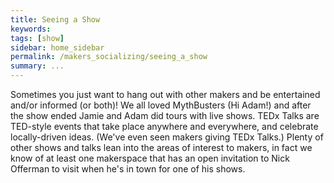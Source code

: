 ```yaml
---
title: Seeing a Show
keywords: 
tags: [show]
sidebar: home_sidebar
permalink: /makers_socializing/seeing_a_show
summary: ...
---
```


Sometimes you just want to hang out with other makers and be entertained and/or informed (or both)! We all loved MythBusters (Hi Adam!) and after the show ended Jamie and Adam did tours with live shows. TEDx Talks are TED-style events that take place anywhere and everywhere, and celebrate locally-driven ideas. (We've even seen makers giving TEDx Talks.) Plenty of other shows and talks lean into the areas of interest to makers, in fact we know of at least one makerspace that has an open invitation to Nick Offerman to visit when he's in town for one of his shows.